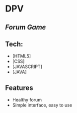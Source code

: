 # DPV
## _Forum Game_

## Tech: 
- [HTML5] 
- [CSS] 
- [JAVASCRIPT] 
- [JAVA] 

## Features

- Healthy forum
- Simple interface, easy to use
